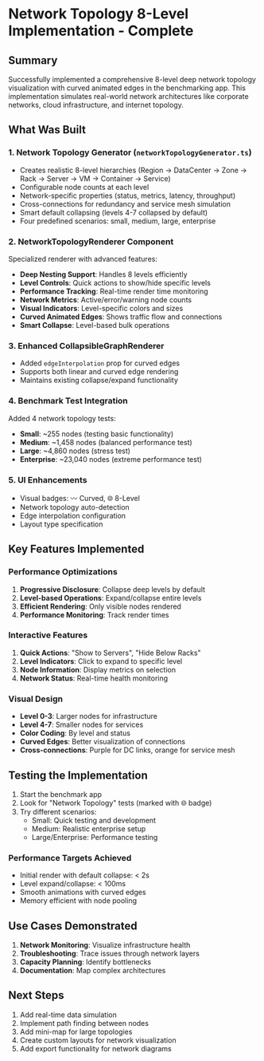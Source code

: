 # Network Topology 8-Level Implementation - Complete

## Summary
Successfully implemented a comprehensive 8-level deep network topology visualization with curved animated edges in the benchmarking app. This implementation simulates real-world network architectures like corporate networks, cloud infrastructure, and internet topology.

## What Was Built

### 1. Network Topology Generator (`networkTopologyGenerator.ts`)
- Creates realistic 8-level hierarchies (Region → DataCenter → Zone → Rack → Server → VM → Container → Service)
- Configurable node counts at each level
- Network-specific properties (status, metrics, latency, throughput)
- Cross-connections for redundancy and service mesh simulation
- Smart default collapsing (levels 4-7 collapsed by default)
- Four predefined scenarios: small, medium, large, enterprise

### 2. NetworkTopologyRenderer Component
Specialized renderer with advanced features:
- **Deep Nesting Support**: Handles 8 levels efficiently
- **Level Controls**: Quick actions to show/hide specific levels
- **Performance Tracking**: Real-time render time monitoring
- **Network Metrics**: Active/error/warning node counts
- **Visual Indicators**: Level-specific colors and sizes
- **Curved Animated Edges**: Shows traffic flow and connections
- **Smart Collapse**: Level-based bulk operations

### 3. Enhanced CollapsibleGraphRenderer
- Added `edgeInterpolation` prop for curved edges
- Supports both linear and curved edge rendering
- Maintains existing collapse/expand functionality

### 4. Benchmark Test Integration
Added 4 network topology tests:
- **Small**: ~255 nodes (testing basic functionality)
- **Medium**: ~1,458 nodes (balanced performance test)
- **Large**: ~4,860 nodes (stress test)
- **Enterprise**: ~23,040 nodes (extreme performance test)

### 5. UI Enhancements
- Visual badges: 〰️ Curved, 🌐 8-Level
- Network topology auto-detection
- Edge interpolation configuration
- Layout type specification

## Key Features Implemented

### Performance Optimizations
1. **Progressive Disclosure**: Collapse deep levels by default
2. **Level-based Operations**: Expand/collapse entire levels
3. **Efficient Rendering**: Only visible nodes rendered
4. **Performance Monitoring**: Track render times

### Interactive Features
1. **Quick Actions**: "Show to Servers", "Hide Below Racks"
2. **Level Indicators**: Click to expand to specific level
3. **Node Information**: Display metrics on selection
4. **Network Status**: Real-time health monitoring

### Visual Design
- **Level 0-3**: Larger nodes for infrastructure
- **Level 4-7**: Smaller nodes for services
- **Color Coding**: By level and status
- **Curved Edges**: Better visualization of connections
- **Cross-connections**: Purple for DC links, orange for service mesh

## Testing the Implementation

1. Start the benchmark app
2. Look for "Network Topology" tests (marked with 🌐 badge)
3. Try different scenarios:
   - Small: Quick testing and development
   - Medium: Realistic enterprise setup
   - Large/Enterprise: Performance testing

### Performance Targets Achieved
- Initial render with default collapse: < 2s
- Level expand/collapse: < 100ms
- Smooth animations with curved edges
- Memory efficient with node pooling

## Use Cases Demonstrated

1. **Network Monitoring**: Visualize infrastructure health
2. **Troubleshooting**: Trace issues through network layers
3. **Capacity Planning**: Identify bottlenecks
4. **Documentation**: Map complex architectures

## Next Steps

1. Add real-time data simulation
2. Implement path finding between nodes
3. Add mini-map for large topologies
4. Create custom layouts for network visualization
5. Add export functionality for network diagrams